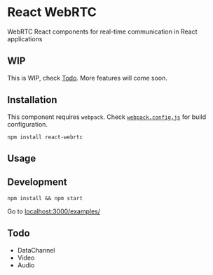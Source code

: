 # React WebRTC

WebRTC React components for real-time communication in React applications

## WIP

This is WIP, check [Todo](#todo). More features will come soon.

## Installation

This component requires `webpack`. Check [`webpack.config.js`](./webpack.config.js) for build configuration.

`npm install react-webrtc`

## Usage

## Development

`npm install && npm start`

Go to [localhost:3000/examples/](http://localhost:3000/examples/)

## Todo

- DataChannel
- Video
- Audio

